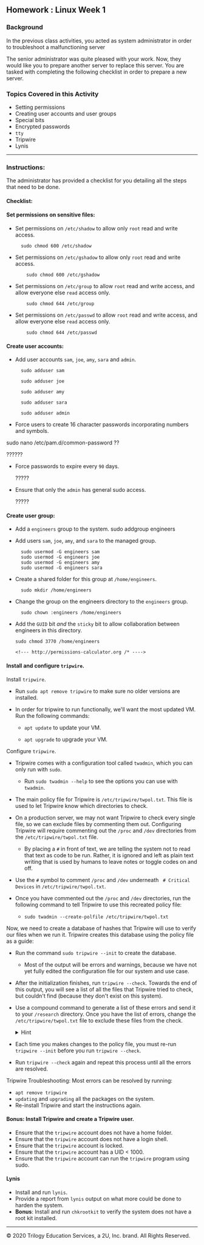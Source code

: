 ## Homework : Linux Week 1

### Background

In the previous class activities, you acted as system administrator in order to troubleshoot a malfunctioning server

The senior administrator was quite pleased with your work. Now, they would like you to prepare another server to replace this server. You are tasked with completing the  following checklist in order to prepare a new server.

### Topics Covered in this Activity

- Setting permissions
- Creating user accounts and user groups
- Special bits
- Encrypted passwords
- `tty`
- Tripwire
- Lynis

----

### Instructions:

The administrator has provided a checklist for you detailing all the steps that need to be done.

#### Checklist:

#### Set permissions on sensitive files:
- Set permissions on `/etc/shadow` to allow only `root` read and write access.

        sudo chmod 600 /etc/shadow

- Set permissions on `/etc/gshadow` to allow only `root` read and write access.

          sudo chmod 600 /etc/gshadow

- Set permissions on `/etc/group` to allow `root` read and write access, and allow everyone else `read` access only.

          sudo chmod 644 /etc/group

- Set permissions on `/etc/passwd` to allow `root` read and write access, and allow everyone else `read` access only.

          sudo chmod 644 /etc/passwd

#### Create user accounts:
- Add user accounts `sam`, `joe`, `amy`, `sara` and `admin`.

        sudo adduser sam

        sudo adduser joe

        sudo adduser amy  

        sudo adduser sara

        sudo adduser admin

- Force users to create 16 character passwords incorporating numbers and symbols.

sudo nano /etc/pam.d/common-password ??

  ??????

- Force passwords to expire every `90` days.

  ?????

- Ensure that only the `admin` has general sudo access.

  ?????

#### Create user group:
- Add a `engineers` group to the system.
    sudo addgroup engineers


- Add users `sam`, `joe`, `amy`, and `sara` to the managed group.

        sudo usermod -G engineers sam
        sudo usermod -G engineers joe
        sudo usermod -G engineers amy
        sudo usermod -G engineers sara

- Create a shared folder for this group at `/home/engineers`.

        sudo mkdir /home/engineers

- Change the group on the engineers directory to the `engineers` group.

        sudo chown :engineers /home/engineers

- Add the `GUID` bit _and_ the `sticky` bit to allow collaboration between engineers in this directory.

      sudo chmod 3770 /home/engineers

      <!--- http://permissions-calculator.org /* ---->

#### Install and configure `tripwire`.

Install `tripwire`.

- Run `sudo apt remove tripwire` to make sure no older versions are installed.

- In order for tripwire to run functionally, we'll want the most updated VM. Run the following commands:

  - `apt update` to update your VM.

  - `apt upgrade` to upgrade your VM.

Configure `tripwire`.

- Tripwire comes with a configuration tool called `twadmin`, which you can only run with `sudo`.

  - Run `sudo twadmin --help` to see the options you can use with `twadmin`.

- The main policy file for Tripwire is `/etc/tripwire/twpol.txt`. This file is used to let Tripwire know which directories to check.  

- On a production server, we may not want Tripwire to check every single file, so we can exclude files by commenting them out. Configuring Tripwire will require commenting out the `/proc` and `/dev` directories from the `/etc/tripwire/twpol.txt` file.

  - By placing a `#` in front of text, we are telling the system not to read that text as code to be run. Rather, it is ignored and left as plain text writing that is used by humans to leave notes or toggle codes on and off.

- Use the `#` symbol to comment `/proc` and `/dev` underneath ` # Critical Devices` in `/etc/tripwire/twpol.txt`.

- Once you have commented out the `/proc` and `/dev` directories, run the following command to tell Tripwire to use this recreated policy file:

  - `sudo twadmin --create-polfile /etc/tripwire/twpol.txt`

Now, we need to create a database of hashes that Tripwire will use to verify our files when we run it. Tripwire creates this database using the policy file as a guide:

- Run the command `sudo tripwire --init` to create the database.

   - Most of the output will be errors and warnings, because we have not yet fully edited the configuration file for our system and use case.

- After the initialization finishes, run `tripwire --check`. Towards the end of this output, you will see a list of all the files that Tripwire tried to check, but couldn't find (because they don't exist on this system).

- Use a compound command to generate a list of these errors and send it to your `/research` directory. Once you have the list of errors, change the `/etc/tripwire/twpol.txt` file to exclude these files from the check.

  <details>
  <summary>Hint</summary>
  <br>
  Fill in the blanks: sudo tripwire --check | ___ -A 3 ^[1-9] __ ~/research/tripwire.txt
  </details>

- Each time you makes changes to the policy file, you must re-run `tripwire --init` before you run `tripwire --check`.

- Run `tripwire --check` again and repeat this process until all the errors are resolved.

Tripwire Troubleshooting: Most errors can be resolved by running:
  - `apt remove tripwire`
  - `updating` and `upgrading` all the packages on the system.
  - Re-install Tripwire and start the instructions again.



#### Bonus: Install Tripwire and create a Tripwire user.
- Ensure that the `tripwire` account does not have a home folder.
- Ensure that the `tripwire` account does not have a login shell.
- Ensure that the `tripwire` account is locked.
- Ensure that the `tripwire` account has a UID < 1000.
- Ensure that the `tripwire` account can run the `tripwire` program using sudo.

#### Lynis
- Install and run `lynis`.
- Provide a report from `lynis` output on what more could be done to harden the system.
- **Bonus**: Install and run `chkrootkit` to verify the system does not have a root kit installed.


---
© 2020 Trilogy Education Services, a 2U, Inc. brand. All Rights Reserved.
